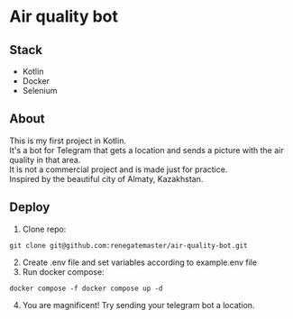 # Air quality bot

## Stack
- Kotlin
- Docker
- Selenium

## About

This is my first project in Kotlin.<br>
It's a bot for Telegram that gets a location and sends a picture with the air quality in that area.<br>
It is not a commercial project and is made just for practice.<br>
Inspired by the beautiful city of Almaty, Kazakhstan.

## Deploy

1. Clone repo:
```shell
git clone git@github.com:renegatemaster/air-quality-bot.git
```

2. Create .env file and set variables according to example.env file
3. Run docker compose:
```shell
docker compose -f docker compose up -d
```
4. You are magnificent! Try sending your telegram bot a location.

